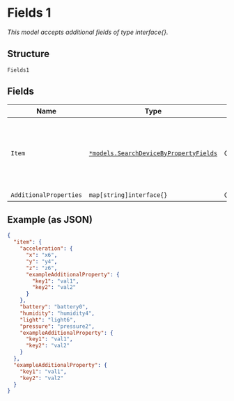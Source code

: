 
# Fields 1

*This model accepts additional fields of type interface{}.*

## Structure

`Fields1`

## Fields

| Name | Type | Tags | Description |
|  --- | --- | --- | --- |
| `Item` | [`*models.SearchDeviceByPropertyFields`](../../doc/models/search-device-by-property-fields.md) | Optional | List of device sensors and their most recently reported values. |
| `AdditionalProperties` | `map[string]interface{}` | Optional | - |

## Example (as JSON)

```json
{
  "item": {
    "acceleration": {
      "x": "x6",
      "y": "y4",
      "z": "z6",
      "exampleAdditionalProperty": {
        "key1": "val1",
        "key2": "val2"
      }
    },
    "battery": "battery0",
    "humidity": "humidity4",
    "light": "light6",
    "pressure": "pressure2",
    "exampleAdditionalProperty": {
      "key1": "val1",
      "key2": "val2"
    }
  },
  "exampleAdditionalProperty": {
    "key1": "val1",
    "key2": "val2"
  }
}
```

